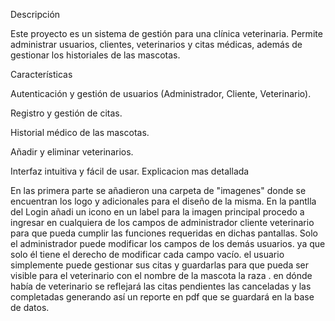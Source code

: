Descripción

Este proyecto es un sistema de gestión para una clínica veterinaria. Permite administrar usuarios, clientes, veterinarios y citas médicas, además de gestionar los historiales de las mascotas.

Características

Autenticación y gestión de usuarios (Administrador, Cliente, Veterinario).

Registro y gestión de citas.

Historial médico de las mascotas.

Añadir y eliminar veterinarios.

Interfaz intuitiva y fácil de usar.
Explicacion mas detallada

En las primera parte se añadieron una carpeta de "imagenes" donde se encuentran los logo y adicionales para el diseño de la misma.
En la pantlla del Login añadi un icono en un label para la imagen principal 
procedo a ingresar en cualquiera de los campos de administrador cliente veterinario para que pueda cumplir las funciones requeridas en dichas pantallas. Solo el administrador puede modificar los campos de los demás usuarios. ya que solo él tiene el derecho de modificar cada campo vacío. el usuario simplemente puede gestionar sus citas y guardarlas para que pueda ser visible para el veterinario con el nombre de la mascota la raza . en dónde había de veterinario se reflejará las citas pendientes las canceladas y las completadas generando así un reporte en pdf que se guardará en la base de datos. 
